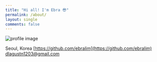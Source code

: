 ```yaml
---
title: "Hi all! I'm Ebra 😎"
permalink: /about/
layout: single
comments: false
---
```


![profile image](https://ebralim.github.io/assets/images/profileimg.png)

<i class="fas fa-map-marker-alt"></i> Seoul, Korea
<i class="fab fa-github"></i> [https://github.com/ebralim](https://github.com/ebralim)
<i class="fab fa-envelope-square"></i> [dlagustn1203@gmail.com](mailto:dlagustn1203@gmail.com)
